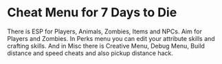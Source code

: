 # Cheat Menu for 7 Days to Die

There is ESP for Players, Animals, Zombies, Items and NPCs.
Aim for Players and Zombies.
In Perks menu you can edit your attribute skills and crafting skills.
And in Misc there is Creative Menu, Debug Menu, Build distance and speed cheats and also pickup distance hack.
